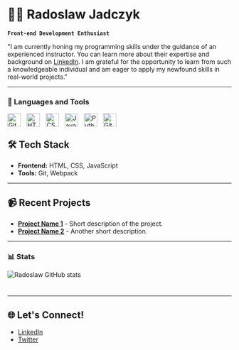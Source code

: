 # 🏄‍♂️ Radoslaw Jadczyk

**`Front-end Development Enthusiast`**

"I am currently honing my programming skills under the guidance of an experienced instructor. You can learn more about their expertise and background on [LinkedIn](https://www.linkedin.com/in/mateusz-bogolubow/). I am grateful for the opportunity to learn from such a knowledgeable individual and am eager to apply my newfound skills in real-world projects."

---


### 🧰 Languages and Tools

<img align="left" alt="Git" width="30px" style="padding-right:10px;" src="https://cdn.jsdelivr.net/gh/devicons/devicon/icons/git/git-original.svg" />
<img align="left" alt="HTML" width="30px" style="padding-right:10px;" src="https://cdn.jsdelivr.net/gh/devicons/devicon/icons/html5/html5-plain.svg" />
<img align="left" alt="CSS" width="30px" style="padding-right:10px;" src="https://cdn.jsdelivr.net/gh/devicons/devicon/icons/css3/css3-plain.svg" />
<img align="left" alt="JavaScript" width="30px" style="padding-right:10px;" src="https://cdn.jsdelivr.net/gh/devicons/devicon/icons/javascript/javascript-plain.svg" />
<img align="left" alt="Python" width="30px" style="padding-right:10px;" src="https://cdn.jsdelivr.net/gh/devicons/devicon/icons/python/python-plain.svg" />
<img align="left" alt="GitHub" width="30px" style="padding-right:10px;" src="https://cdn.jsdelivr.net/gh/devicons/devicon/icons/github/github-original.svg" />
<br />

#

## 🛠 Tech Stack

- **Frontend:** HTML, CSS, JavaScript 
- **Tools:** Git, Webpack

---

## 📹 Recent Projects

- **[Project Name 1](#)** - Short description of the project.
- **[Project Name 2](#)** - Another short description.

---

### 📊 Stats

![Radoslaw GitHub stats](https://github-readme-stats.vercel.app/api?username=Kaczupinko&show_icons=true&theme=gruvbox)

<!-- ![GitHub Streak](https://streak-stats.demolab.com?user=Kaczupinko&theme=gruvbox&border_radius=4.5) -->

#

---

## 🌐 Let's Connect!

- [LinkedIn](#)
- [Twitter](#)

